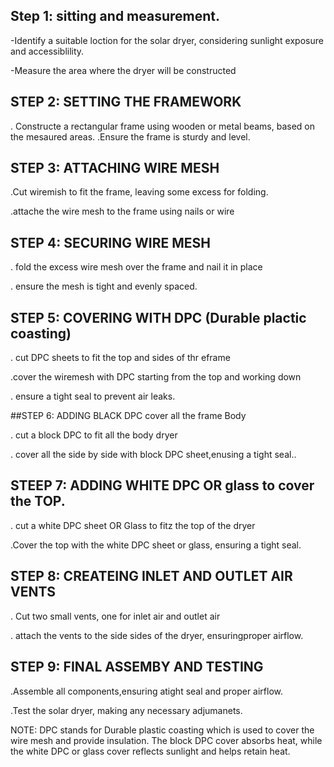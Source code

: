 ## Step 1: sitting  and measurement.

-Identify a suitable loction for the solar dryer, considering sunlight exposure and accessiblility.

-Measure the area where the dryer will be constructed
## STEP 2: SETTING THE FRAMEWORK

. Constructe a rectangular frame using wooden or metal beams, based on the mesaured areas.
.Ensure the frame is sturdy and level.

## STEP 3: ATTACHING WIRE MESH


.Cut wiremish to fit the frame, leaving some excess for folding.

.attache the wire mesh to the frame using nails or wire

## STEP 4: SECURING WIRE MESH

. fold the excess wire mesh over the frame and nail it in place

. ensure the mesh is tight and evenly spaced.
## STEP 5: COVERING WITH DPC (Durable plactic coasting)

. cut DPC sheets to fit the top and sides of thr eframe

.cover the wiremesh with DPC starting from the top and working down

. ensure a tight seal to prevent air leaks.

##STEP 6: ADDING BLACK DPC cover all the frame Body

. cut a block DPC to fit all the body dryer 


. cover all the side by side with block DPC sheet,enusing a tight seal..

## STEEP 7: ADDING WHITE DPC OR glass to cover the TOP.

. cut a white DPC sheet OR Glass to fitz the top of the dryer

.Cover the top with the white DPC sheet or glass, ensuring a tight seal.

## STEP 8: CREATEING  INLET AND OUTLET AIR VENTS

. Cut two small vents, one for inlet air and outlet air

. attach the vents to the side sides of the dryer, ensuringproper airflow.

## STEP 9: FINAL ASSEMBY AND TESTING

.Assemble all components,ensuring atight seal and proper airflow.

.Test the solar dryer, making any necessary adjumanets.

NOTE: DPC stands for Durable plastic coasting which is used to cover the wire mesh and provide insulation. The block DPC cover absorbs heat, while the white DPC or glass cover reflects sunlight and helps retain heat.